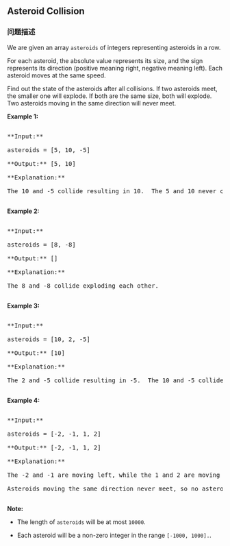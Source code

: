 ## Asteroid Collision  
### 问题描述

We are given an array `asteroids` of integers representing asteroids in a row.



For each asteroid, the absolute value represents its size, and the sign represents its direction (positive meaning right, negative meaning left).  Each asteroid moves at the same speed.



Find out the state of the asteroids after all collisions.  If two asteroids meet, the smaller one will explode.  If both are the same size, both will explode.  Two asteroids moving in the same direction will never meet.


**Example 1:**<br />
<pre>
**Input:** 
asteroids = [5, 10, -5]
**Output:** [5, 10]
**Explanation:** 
The 10 and -5 collide resulting in 10.  The 5 and 10 never collide.
</pre>


**Example 2:**<br />
<pre>
**Input:** 
asteroids = [8, -8]
**Output:** []
**Explanation:** 
The 8 and -8 collide exploding each other.
</pre>


**Example 3:**<br />
<pre>
**Input:** 
asteroids = [10, 2, -5]
**Output:** [10]
**Explanation:** 
The 2 and -5 collide resulting in -5.  The 10 and -5 collide resulting in 10.
</pre>


**Example 4:**<br />
<pre>
**Input:** 
asteroids = [-2, -1, 1, 2]
**Output:** [-2, -1, 1, 2]
**Explanation:** 
The -2 and -1 are moving left, while the 1 and 2 are moving right.
Asteroids moving the same direction never meet, so no asteroids will meet each other.
</pre>


**Note:**
- The length of `asteroids` will be at most `10000`.
- Each asteroid will be a non-zero integer in the range `[-1000, 1000].`.

